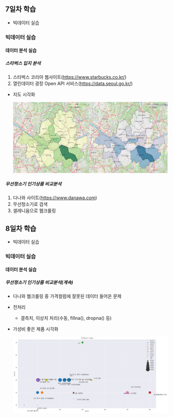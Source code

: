 ## 7일차 학습
- 빅데이터 실습

### 빅데이터 실습
#### 데이터 분석 실습

##### 스타벅스 입지 분석
1. 스타벅스 코리아 웹사이트(https://www.starbucks.co.kr/)
2. 열린데이터 광장 Open API 서비스(https://data.seoul.go.kr/)

- 지도 시각화 

    ![매장수사업체수비교](https://raw.githubusercontent.com/YoonChanWo0/bigdata-analysis-2024/main/images/ba010.png)

##### 무선청소기 인기상품 비교분석
1. 다나와 사이트(https://www.danawa.com)
2. 무선청소기로 검색
3. 셀레니움으로 웹크롤링


## 8일차 학습
- 빅데이터 실습

### 빅데이터 실습
#### 데이터 분석 실습

##### 무선청소기 인기상품 비교분석(계속)
- 다나와 웹크롤링 중 가격컬럼에 잘못된 데이터 들어온 문제
- 전처리
    - 결측치, 이상치 처리(수동, fillna(), dropna() 등)
- 가성비 좋은 제품 시각화

    ![시각화](https://raw.githubusercontent.com/YoonChanWo0/bigdata-analysis-2024/main/images/ba011.png)

